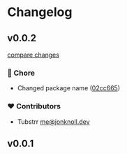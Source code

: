 # Changelog

## v0.0.2

[compare changes](https://github.com/tubstrr/seo/compare/v0.0.1...v0.0.2)

### 🏡 Chore

- Changed package name ([02cc665](https://github.com/tubstrr/seo/commit/02cc665))

### ❤️ Contributors

- Tubstrr <me@jonknoll.dev>

## v0.0.1
